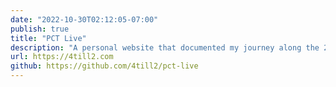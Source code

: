 ```yaml
---
date: "2022-10-30T02:12:05-07:00"
publish: true
title: "PCT Live"
description: "A personal website that documented my journey along the 2650 mile Pacific Crest Trail, showcasing real-time location updates, photos, and detailed logs. Employed Nextjs to create a website that maximizes the use of existing data sources, offline functionalities, and efficient caching layers to account for the unique limitations involved."
url: https://4till2.com
github: https://github.com/4till2/pct-live
---
```

